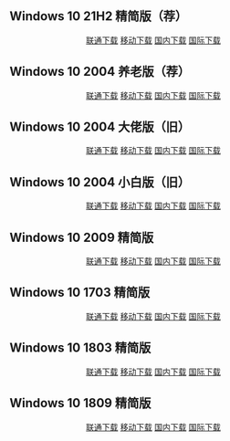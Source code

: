 ## Windows 10 21H2 精简版（荐）

<p align="center">
    <a class="btn" rel="noopener noreferrer" href="https://download.fuibafuyu.cn/d/123/System/Windows/Lite/Win10-21H2-Lite-Stable220824.iso">联通下载</a>
    <a class="btn" rel="noopener noreferrer" href="https://download.fuibafuyu.cn/d/139/System/Windows/Lite/Win10-21H2-Lite-Stable220824.iso">移动下载</a>
    <a class="btn" rel="noopener noreferrer" href="https://download.fuibafuyu.cn/d/Ali/System/Windows/Lite/Win10-21H2-Lite-Stable220824.iso">国内下载</a>
    <a class="btn" rel="noopener noreferrer" href="https://download.fuibafuyu.cn/d/OD/System/Windows/Lite/Win10-21H2-Lite-Stable220824.iso">国际下载</a>
</p>

## Windows 10 2004 养老版（荐）

<p align="center">
    <a class="btn" rel="noopener noreferrer" href="https://download.fuibafuyu.cn/d/123/System/Windows/Lite/Win10-2004-YangLao-210919.iso">联通下载</a>
    <a class="btn" rel="noopener noreferrer" href="https://download.fuibafuyu.cn/d/139/System/Windows/Lite/Win10-2004-YangLao-210919.iso">移动下载</a>
    <a class="btn" rel="noopener noreferrer" href="https://download.fuibafuyu.cn/d/Ali/System/Windows/Lite/Win10-2004-YangLao-210919.iso">国内下载</a>
    <a class="btn" rel="noopener noreferrer" href="https://download.fuibafuyu.cn/d/OD/System/Windows/Lite/Win10-2004-YangLao-210919.iso">国际下载</a>
</p>

## Windows 10 2004 大佬版（旧）

<p align="center">
    <a class="btn" rel="noopener noreferrer" href="https://download.fuibafuyu.cn/d/123/System/Windows/Lite/Win10-2004-LAO-ALPHA210120.iso">联通下载</a>
    <a class="btn" rel="noopener noreferrer" href="https://download.fuibafuyu.cn/d/139/System/Windows/Lite/Win10-2004-LAO-ALPHA210120.iso">移动下载</a>
    <a class="btn" rel="noopener noreferrer" href="https://download.fuibafuyu.cn/d/Ali/System/Windows/Lite/Win10-2004-LAO-ALPHA210120.iso">国内下载</a>
    <a class="btn" rel="noopener noreferrer" href="https://download.fuibafuyu.cn/d/OD/System/Windows/Lite/Win10-2004-LAO-ALPHA210120.iso">国际下载</a>
</p>

## Windows 10 2004 小白版（旧）

<p align="center">
    <a class="btn" rel="noopener noreferrer" href="https://download.fuibafuyu.cn/d/123/System/Windows/Lite/Win10-2004-BAI-ALPHA210120.iso">联通下载</a>
    <a class="btn" rel="noopener noreferrer" href="https://download.fuibafuyu.cn/d/139/System/Windows/Lite/Win10-2004-BAI-ALPHA210120.iso">移动下载</a>
    <a class="btn" rel="noopener noreferrer" href="https://download.fuibafuyu.cn/d/Ali/System/Windows/Lite/Win10-2004-BAI-ALPHA210120.iso">国内下载</a>
    <a class="btn" rel="noopener noreferrer" href="https://download.fuibafuyu.cn/d/OD/System/Windows/Lite/Win10-2004-BAI-ALPHA210120.iso">国际下载</a>
</p>

## Windows 10 2009 精简版

<p align="center">
    <a class="btn" rel="noopener noreferrer" href="https://download.fuibafuyu.cn/d/123/System/Windows/Lite/Win10-2009-Lite-ALPHA210320.iso">联通下载</a>
    <a class="btn" rel="noopener noreferrer" href="https://download.fuibafuyu.cn/d/139/System/Windows/Lite/Win10-2009-Lite-ALPHA210320.iso">移动下载</a>
    <a class="btn" rel="noopener noreferrer" href="https://download.fuibafuyu.cn/d/Ali/System/Windows/Lite/Win10-2009-Lite-ALPHA210320.iso">国内下载</a>
    <a class="btn" rel="noopener noreferrer" href="https://download.fuibafuyu.cn/d/OD/System/Windows/Lite/Win10-2009-Lite-ALPHA210320.iso">国际下载</a>
</p>

## Windows 10 1703 精简版

<p align="center">
    <a class="btn" rel="noopener noreferrer" href="https://download.fuibafuyu.cn/d/123/System/Windows/Lite/Win10-1703-Lite-ALPHA210206.iso">联通下载</a>
    <a class="btn" rel="noopener noreferrer" href="https://download.fuibafuyu.cn/d/139/System/Windows/Lite/Win10-1703-Lite-ALPHA210206.iso">移动下载</a>
    <a class="btn" rel="noopener noreferrer" href="https://download.fuibafuyu.cn/d/Ali/System/Windows/Lite/Win10-1703-Lite-ALPHA210206.iso">国内下载</a>
    <a class="btn" rel="noopener noreferrer" href="https://download.fuibafuyu.cn/d/OD/System/Windows/Lite/Win10-1703-Lite-ALPHA210206.iso">国际下载</a>
</p>

## Windows 10 1803 精简版

<p align="center">
    <a class="btn" rel="noopener noreferrer" href="https://download.fuibafuyu.cn/d/123/System/Windows/Lite/Win10-1803-Plus-ALPHA210208.iso">联通下载</a>
    <a class="btn" rel="noopener noreferrer" href="https://download.fuibafuyu.cn/d/139/System/Windows/Lite/Win10-1803-Plus-ALPHA210208.iso">移动下载</a>
    <a class="btn" rel="noopener noreferrer" href="https://download.fuibafuyu.cn/d/Ali/System/Windows/Lite/Win10-1803-Plus-ALPHA210208.iso">国内下载</a>
    <a class="btn" rel="noopener noreferrer" href="https://download.fuibafuyu.cn/d/OD/System/Windows/Lite/Win10-1803-Plus-ALPHA210208.iso">国际下载</a>
</p>

## Windows 10 1809 精简版

<p align="center">
    <a class="btn" rel="noopener noreferrer" href="https://download.fuibafuyu.cn/d/123/System/Windows/Lite/Win10-1809-Lite-ALPHA210311.iso">联通下载</a>
    <a class="btn" rel="noopener noreferrer" href="https://download.fuibafuyu.cn/d/139/System/Windows/Lite/Win10-1809-Lite-ALPHA210311.iso">移动下载</a>
    <a class="btn" rel="noopener noreferrer" href="https://download.fuibafuyu.cn/d/Ali/System/Windows/Lite/Win10-1809-Lite-ALPHA210311.iso">国内下载</a>
    <a class="btn" rel="noopener noreferrer" href="https://download.fuibafuyu.cn/d/OD/System/Windows/Lite/Win10-1809-Lite-ALPHA210311.iso">国际下载</a>
</p>